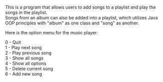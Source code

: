 This is a program that allows users to add songs to a playlist and play the songs in the playlist.\
Songs from an album can also be added into a playlist, which utilizes Java OOP principles with "album" as one class and "song" as another.

Here is the option menu for the music player:

0 - Quit\
1 - Play next song\
2 - Play previous song\
3 - Show all songs\
4 - Show all options\
5 - Delete current song\
6 - Add new song
